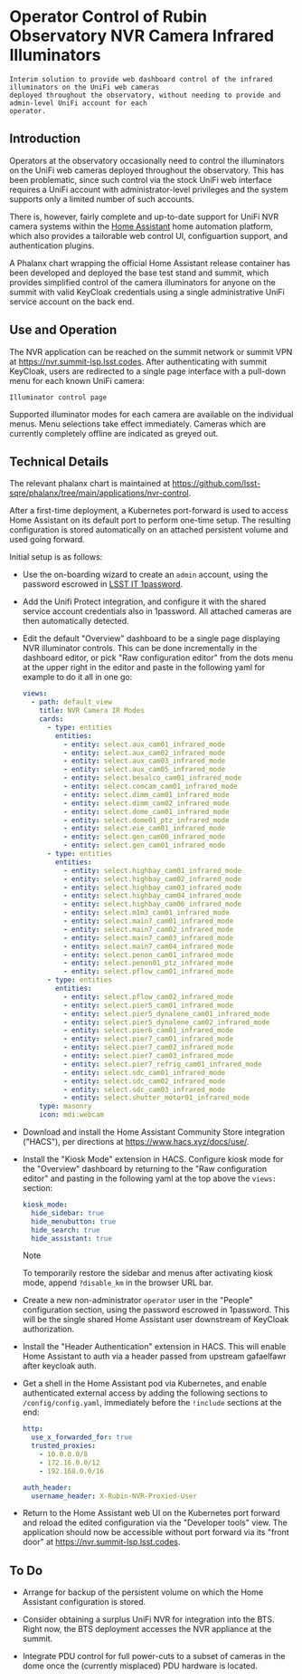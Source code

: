 # Operator Control of Rubin Observatory NVR Camera Infrared Illuminators

```{abstract}
Interim solution to provide web dashboard control of the infrared illuminators on the UniFi web cameras
deployed throughout the observatory, without needing to provide and admin-level UniFi account for each
operator.
```

## Introduction

Operators at the observatory occasionally need to control the illuminators on the UniFi web cameras deployed
throughout the observatory.  This has been problematic, since such control via the stock UniFi web interface
requires a UniFi account with administrator-level privileges and the system supports only a limited number of
such accounts.

There is, however, fairly complete and up-to-date support for UniFi NVR camera systems within the [Home
Assistant](https://home-assistant.io) home automation platform, which also provides a tailorable web control
UI, configuartion support, and authentication plugins.

A Phalanx chart wrapping the official Home Assistant release container has been developed and deployed the
base test stand and summit, which provides simplified control of the camera illuminators for anyone on the
summit with valid KeyCloak credentials using a single administrative UniFi service account on the back end.


## Use and Operation

The NVR application can be reached on the summit network or summit VPN at <https://nvr.summit-lsp.lsst.codes>.
After authenticating with summit KeyCloak, users are redirected to a single page interface with a pull-down
menu for each known UniFi camera:

```{figure} interface.png
Illuminator control page
```

Supported illuminator modes for each camera are available on the individual menus.  Menu selections take
effect immediately.  Cameras which are currently completely offline are indicated as greyed out.


## Technical Details

The relevant phalanx chart is maintained at
<https://github.com/lsst-sqre/phalanx/tree/main/applications/nvr-control>.

After a first-time deployment, a Kubernetes port-forward is used to access Home Assistant on its default port
to perform one-time setup. The resulting configuration is stored automatically on an attached persistent
volume and used going forward.

Initial setup is as follows:

* Use the on-boarding wizard to create an ``admin`` account, using the password escrowed in [LSST IT
  1password](https://lsstit.1password.com).

* Add the Unifi Protect integration, and configure it with the shared service account credentials also in
  1password.  All attached cameras are then automatically detected.

* Edit the default "Overview" dashboard to be a single page displaying NVR illuminator controls.  This
  can be done incrementally in the dashboard editor, or pick "Raw configuration editor" from the dots menu
  at the upper right in the editor and paste in the following yaml for example to do it all in one go:
  ```yaml
  views:
    - path: default_view
      title: NVR Camera IR Modes
      cards:
        - type: entities
          entities:
            - entity: select.aux_cam01_infrared_mode
            - entity: select.aux_cam02_infrared_mode
            - entity: select.aux_cam03_infrared_mode
            - entity: select.aux_cam05_infrared_mode
            - entity: select.besalco_cam01_infrared_mode
            - entity: select.comcam_cam01_infrared_mode
            - entity: select.dimm_cam01_infrared_mode
            - entity: select.dimm_cam02_infrared_mode
            - entity: select.dome_cam01_infrared_mode
            - entity: select.dome01_ptz_infrared_mode
            - entity: select.eie_cam01_infrared_mode
            - entity: select.gen_cam00_infrared_mode
            - entity: select.gen_cam01_infrared_mode
        - type: entities
          entities:
            - entity: select.highbay_cam01_infrared_mode
            - entity: select.highbay_cam02_infrared_mode
            - entity: select.highbay_cam03_infrared_mode
            - entity: select.highbay_cam04_infrared_mode
            - entity: select.highbay_cam06_infrared_mode
            - entity: select.m1m3_cam01_infrared_mode
            - entity: select.main7_cam01_infrared_mode
            - entity: select.main7_cam02_infrared_mode
            - entity: select.main7_cam03_infrared_mode
            - entity: select.main7_cam04_infrared_mode
            - entity: select.penon_cam01_infrared_mode
            - entity: select.penon01_ptz_infrared_mode
            - entity: select.pflow_cam01_infrared_mode
        - type: entities
          entities:
            - entity: select.pflow_cam02_infrared_mode
            - entity: select.pier5_cam01_infrared_mode
            - entity: select.pier5_dynalene_cam01_infrared_mode
            - entity: select.pier5_dynalene_cam02_infrared_mode
            - entity: select.pier6_cam01_infrared_mode
            - entity: select.pier7_cam01_infrared_mode
            - entity: select.pier7_cam02_infrared_mode
            - entity: select.pier7_cam03_infrared_mode
            - entity: select.pier7_refrig_cam01_infrared_mode
            - entity: select.sdc_cam01_infrared_mode
            - entity: select.sdc_cam02_infrared_mode
            - entity: select.sdc_cam03_infrared_mode
            - entity: select.shutter_motor01_infrared_mode
      type: masonry
      icon: mdi:webcam
  ```

* Download and install the Home Assistant Community Store integration ("HACS"), per directions at
  <https://www.hacs.xyz/docs/use/>.

* Install the "Kiosk Mode" extension in HACS.  Configure kiosk mode for the "Overview" dashboard by returning
  to the "Raw configuration editor" and pasting in the following yaml at the top above the ``views:`` section:
  ```yaml
  kiosk_mode:
    hide_sidebar: true
    hide_menubutton: true
    hide_search: true
    hide_assistant: true
  ```
  > [!Note]
  > To temporarily restore the sidebar and menus after activating kiosk mode, append ``?disable_km`` in the
  > browser URL bar.

* Create a new non-administrator ``operator`` user in the "People" configuration section, using the password
  escrowed in 1password. This will be the single shared Home Assistant user downstream of KeyCloak
  authorization.

* Install the "Header Authentication" extension in HACS.  This will enable Home Assistant to auth via
  a header passed from upstream gafaelfawr after keycloak auth.

* Get a shell in the Home Assistant pod via Kubernetes, and enable authenticated external access by adding
  the following sections to ``/config/config.yaml``, immediately before the ``!include`` sections at the end:
  ```yaml
  http:
    use_x_forwarded_for: true
    trusted_proxies:
      - 10.0.0.0/8
      - 172.16.0.0/12
      - 192.168.0.0/16

  auth_header:
    username_header: X-Rubin-NVR-Proxied-User
  ```

* Return to the Home Assistant web UI on the Kubernetes port forward and reload the edited configuration via
  the "Developer tools" view.  The application should now be accessible without port forward via its "front
  door" at <https://nvr.summit-lsp.lsst.codes>.


## To Do

* Arrange for backup of the persistent volume on which the Home Assistant configuration is stored.

* Consider obtaining a surplus UniFi NVR for integration into the BTS.  Right now, the BTS deployment accesses
  the NVR appliance at the summit.

* Integrate PDU control for full power-cuts to a subset of cameras in the dome once the (currently misplaced)
  PDU hardware is located.

<br><br>
